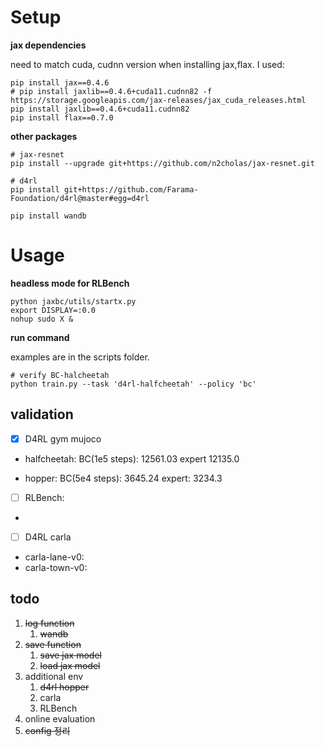 
# Setup


**jax dependencies**

need to match cuda, cudnn version when installing jax,flax. I used:

```
pip install jax==0.4.6 
# pip install jaxlib==0.4.6+cuda11.cudnn82 -f https://storage.googleapis.com/jax-releases/jax_cuda_releases.html
pip install jaxlib==0.4.6+cuda11.cudnn82 
pip install flax==0.7.0 
```


**other packages**

```
# jax-resnet
pip install --upgrade git+https://github.com/n2cholas/jax-resnet.git

# d4rl
pip install git+https://github.com/Farama-Foundation/d4rl@master#egg=d4rl

pip install wandb

```

# Usage

**headless mode for RLBench**
```
python jaxbc/utils/startx.py
export DISPLAY=:0.0                                            
nohup sudo X & 
```
**run command**

examples are in the scripts folder. 

```
# verify BC-halcheetah 
python train.py --task 'd4rl-halfcheetah' --policy 'bc' 

```

## validation

- [X] D4RL gym mujoco 

* halfcheetah: BC(1e5 steps): 12561.03 expert 12135.0 

* hopper: BC(5e4 steps): 3645.24 expert: 3234.3
- [ ] RLBench: 
* 
- [ ] D4RL carla
* carla-lane-v0:
* carla-town-v0:


## todo
1. ~~log function~~
   1. ~~wandb~~
2. ~~save function~~
   1. ~~save jax model~~
   2. ~~load jax model~~
3. additional env
   1. ~~d4rl hopper~~ 
   2. carla
   3. RLBench
4. online evaluation
5. ~~config 정리~~

